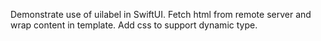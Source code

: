 
Demonstrate use of uilabel in SwiftUI. Fetch html from remote server and wrap content in template.
Add css to support dynamic type.  
